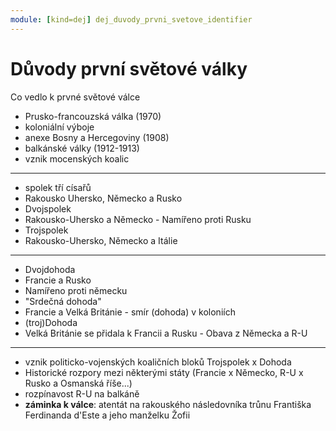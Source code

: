 ```yaml
---
module: [kind=dej] dej_duvody_prvni_svetove_identifier
---
```

# Důvody první světové války
Co vedlo k prvné světové válce
- Prusko-francouzská válka (1970)
- koloniální výboje
- anexe Bosny a Hercegoviny (1908)
- balkánské války (1912-1913)
- vznik mocenských koalic

---

- spolek tří císařů
- Rakousko Uhersko, Německo a Rusko
- Dvojspolek
- Rakousko-Uhersko a Německo - Namířeno proti Rusku
- Trojspolek
- Rakousko-Uhersko, Německo a Itálie

---

- Dvojdohoda
- Francie a Rusko
- Namířeno proti německu
- "Srdečná dohoda"
- Francie a Velká Británie - smír (dohoda) v koloniích
- (troj)Dohoda
- Velká Británie se přidala k Francii a Rusku - Obava z Německa a R-U

---
- vznik politicko-vojenských koaličních bloků Trojspolek x Dohoda
- Historické rozpory mezi některými státy (Francie x Německo, R-U x Rusko a Osmanská říše...)
- rozpínavost R-U na balkáně
- **záminka k válce**: atentát na rakouského následovníka trůnu Františka Ferdinanda d'Este a jeho manželku Žofii